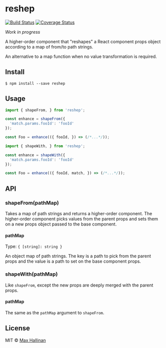 # reshep

[![Build Status](https://travis-ci.org/maxhallinan/reshep.svg?branch=master)](https://travis-ci.org/maxhallinan/reshep)
[![Coverage Status](https://coveralls.io/repos/github/maxhallinan/reshep/badge.svg)](https://coveralls.io/github/maxhallinan/reshep)

*Work in progress*

A higher-order component that "reshapes" a React component props object according
to a map of from/to path strings.

An alternative to a map function when no value transformation is required.


## Install

```
$ npm install --save reshep
```


## Usage

```javascript
import { shapeFrom, } from 'reshep';

const enhance = shapeFrom({
  'match.params.fooId': 'fooId'
});

const Foo = enhance(({ fooId, }) => (/*...*/));
```

```javascript
import { shapeWith, } from 'reshep';

const enhance = shapeWith({
  'match.params.fooId': 'fooId'
});

const Foo = enhance(({ fooId, match, }) => (/*...*/));
```


## API

### shapeFrom(pathMap)

Takes a map of path strings and returns a higher-order component. The
higher-order component picks values from the parent props and sets them on a
new props object passed to the base component.

#### pathMap

Type: `{ [string]: string }`

An object map of path strings. The key is a path to pick from the
parent props and the value is a path to set on the base component props.

### shapeWith(pathMap)

Like `shapeFrom`, except the new props are deeply merged with
the parent props.

#### pathMap

The same as the `pathMap` argument to `shapeFrom`.


## License

MIT © [Max Hallinan](https://github.com/maxhallinan)
